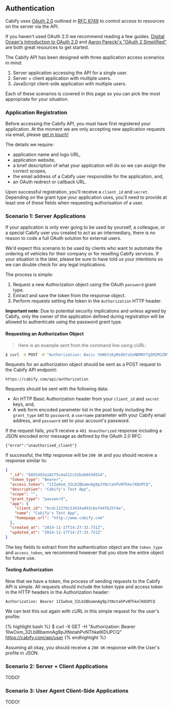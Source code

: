 ## Authentication

Cabify uses [OAuth 2.0](http://oauth.net/2/) outlined in [RFC 6749](http://tools.ietf.org/html/rfc6749) to control access to resources on the server via the API.

If you haven't used OAuth 2.0 we recommend reading a few guides. [Digital Ocean's Introduction to OAuth 2.0](https://www.digitalocean.com/community/tutorials/an-introduction-to-oauth-2) and [Aaron Parecki's "OAuth 2 Simplified"](http://aaronparecki.com/articles/2012/07/29/1/oauth2-simplified) are both great resources to get started.

The Cabify API has been designed with three application access scenarios in mind:

 1. Server application accessing the API for a single user.
 2. Server + client application with multiple users.
 3. JavaScript client-side application with multiple users.

Each of these scenarios is covered in this page so you can pick the most appropriate for your situation.


### Application Registration

Before accessing the Cabify API, you must have first registered your application. At the moment we are only accepting new application requests via email, please [get in touch!](mailto:dev@cabify.com)

The details we require:

 * application name and logo URL,
 * application website,
 * a brief description of what your application will do so we can assign the correct scopes,
 * the email address of a Cabify user responsible for the application, and,
 * an OAuth redirect or callback URL.

Upon successful registration, you'll receive a `client_id` and `secret`. Depending on the grant type your application uses, you'll need to provide at least one of these fields when requesting authorisation of a user.


### Scenario 1: Server Applications

If your application is only ever going to be used by yourself, a colleague, or a special Cabify user you created to act as an intermediary, there is no reason to code a full OAuth solution for external users.

We'd expect this scenario to be used by clients who want to automate the ordering of vehicles for their company or for reselling Cabify services. If your situation is the later, please be sure to have told us your intentions so we can double check for any legal implications.

The process is simple:

 1. Request a new Authorization object using the OAuth `password` grant type.
 2. Extract and save the token from the response object.
 3. Perform requests setting the token in the `Authorization` HTTP header.

<aside class="warning">
<strong>Important note</strong>: Due to potential security implications and unless agreed by Cabify, only the owner of the application defined during registration will be allowed to authenticate using the password grant type.
</aside>

#### Requesting an Authorization Object

> Here is an example sent from the command line using cURL:

~~~bash
$ curl -X POST -H "Authorization: Basic YmNkYzEyMzdkYzUzNDM0YTg5M2M2ZWY0NGZiMjVmNGE6aFJoMXIxMXhaZDZTd3NlMG5zOGtjUQ==" -d "grant_type=password&username=sam@cabify.com&password=cabifyftw" https://cabify.com/api/authorization
~~~

Requests for an authorization object should be sent as a POST request to the Cabify API endpoint:

`https://cabify.com/api/authorization`

Requests should be sent with the following data:

 * An HTTP Basic Authorization header from your `client_id` and `secret` keys, and,
 * A web form encoded parameter list in the post body including the `grant_type` set to `password`, a `username` parameter with your Cabify email address, and `password` set to your account's password.

If the request fails, you'll receive a `401 Unauthorized` response including a JSON encoded error message as defined by the OAuth 2.0 RFC:

`{"error":"unauthorized_client"}`

If successful, the http response will be `200 OK` and you should receive a response similar to:

~~~json
{
  "_id": "b855493a18275c4a512c52bab043d914",
  "token_type": "Bearer",
  "access_token": "1IIwOxm_32LbIBbamnAg9pJtNstahPvNThkelKDUPCQ",
  "description": "Cabify's Test App",
  "scope": "",
  "grant_type": "password",
  "app": {
    "client_id": "bcdc1237dc53434a893c6ef44fb25f4a",
    "name": "Cabify's Test App",
    "homepage_url": "http://www.cabify.com"
  },
  "created_at": "2014-11-17T14:27:33.731Z",
  "updated_at": "2014-11-17T14:27:33.731Z"
}
~~~

The key fields to extract from the authentication object are the `token_type` and `access_token`, we recommend however that you store the entire object for future use.

#### Testing Authorization

Now that we have a token, the process of sending requests to the Cabify API is simple. All requests should include the token type and access token in the HTTP headers in the Authorization header:

~~~
Authorization: Bearer 1IIwOxm_32LbIBbamnAg9pJtNstahPvNThkelKDUPCQ
~~~

We can test this out again with cURL in this simple request for the user's profile:

{% highlight bash %}
$ curl -X GET -H "Authorization: Bearer 1IIwOxm_32LbIBbamnAg9pJtNstahPvNThkelKDUPCQ" https://cabify.com/api/user
{% endhighlight %}

Assuming all okay, you should receive a `200 OK` response with the User's profile in JSON.

### Scenario 2: Server + Client Applications

TODO!

### Scenario 3: User Agent Client-Side Applications

TODO!
